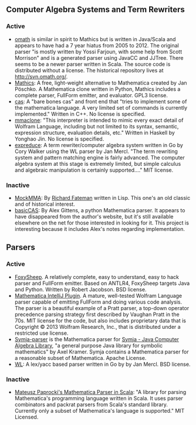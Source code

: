## Computer Algebra Systems and Term Rewriters

### Active

* [omath](https://github.com/omath/omath) is similar in spirit to Mathics but is written in Java/Scala and appears to have had a 7 year hiatus from 2005 to 2012. The original parser "is mostly written by Yossi Farjoun, with some help from Scott Morrison" and is a generated parser using JavaCC and JJTree. There seems to be a newer parser written in Scala. The source code is distributed without a license. The historical repository lives at http://svn.omath.org/.
* [Mathics](http://mathics.github.io/): A free, light-weight alternative to Mathematica created by Jan Pöschko. A Mathematica clone written in Python, Mathics includes a complete parser, FullForm emitter, and evaluator. GPL3 license.
* [cas](https://github.com/tthsqe12/cas): A "bare bones cas" and front end that "tries to implement some of the mathematica language. A very limited set of commands is currently implemented." Written in C++. No license is specified.
* [mmaclone](https://github.com/jyh1/mmaclone): "This interpreter is intended to mimic every exact detail of Wolfram Language, including but not limited to its syntax, semantic, expression structure, evaluation details, etc." Written in Haskell by Yonghao Jin. No license is specified.
* [expreduce](https://github.com/corywalker/expreduce): A term rewriter/computer algebra system written in Go by Cory Walker using the WL parser by Jan Mercl. "The term rewriting system and pattern matching engine is fairly advanced. The computer algebra system at this stage is extremely limited, but simple calculus and algebraic manipulation is certainly supported...." MIT license.


### Inactive

* [MockMMA](https://sourceforge.net/projects/mockmma/): By [Richard Fateman](https://people.eecs.berkeley.edu/~fateman/) written in Lisp. This one's an old classic and of historical interest.
* [basicCAS](https://pypi.python.org/pypi/basicCAS/1.0): By Alex Gittens, a python Mathematica parser. It appears to have disappeared from the author's website, but it's still available elsewhere on the net for those interested in looking for it. This project is interesting because it includes Alex's notes regarding implementation.

## Parsers

### Active

* [FoxySheep](https://github.com/rljacobson/FoxySheep). A relatively complete, easy to understand, easy to hack parser and FullForm emitter. Based on ANTLR4, FoxySheep targets Java and Python. Written by Robert Jacobson. BSD license.
* [Mathematica IntelliJ Plugin](http://wlplugin.halirutan.de/). A mature, well-tested Wolfram Language parser capable of emitting FullForm and doing various code analysis.  The parser is a beautiful example of a Pratt parser, a top-down operator precedence parsing strategy first described by Vaughan Pratt in the 70s. MIT license for the code, but also includes proprietary data that is Copyright © 2013 Wolfram Research, Inc., that is distributed under a restricted use license.
* [Symja-parser](https://github.com/axkr/symja-parser) is the Mathematica parser for [Symja - Java Computer Algebra Library](https://bitbucket.org/axelclk/symja_android_library/wiki/Home), "a general purpose Java library for symbolic mathematics" by Axel Kramer. Symja contains a Mathematica parser for a reasonable subset of Mathematica. Apache License.
* [WL](https://github.com/cznic/wl): A lex/yacc based parser written in Go by by Jan Mercl. BSD license.

### Inactive

* [Mateusz Paprocki's Mathematica Parser in Scala](https://github.com/mattpap/mathematica-parser): "A library for parsing Mathematica's programming language written in Scala. It uses parser combinators and packrat parsers from Scala's standard library. Currently only a subset of Mathematica's language is supported." MIT Licensed. 

